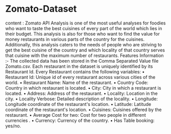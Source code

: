 # Zomato-Dataset
content : Zomato API Analysis is one of the most useful analyses for foodies who want to taste
the best cuisines of every part of the world which lies in their budget. This analysis is also for
those who want to find the value for money restaurants in various parts of the country for the
cuisines. Additionally, this analysis caters to the needs of people who are striving to get the best
cuisine of the country and which locality of that country serves that cuisine with the maximum
number of restaurants.
Features Information :-
The collected data has been stored in the Comma Separated Value file Zomato.csv. Each
restaurant in the dataset is uniquely identified by its Restaurant Id. Every Restaurant contains
the following variables:
• Restaurant Id: Unique id of every restaurant across various cities of the world.
• Restaurant Name: Name of the restaurant.
• Country Code: Country in which restaurant is located.
• City: City in which a restaurant is located.
• Address: Address of the restaurant.
• Locality: Location in the city.
• Locality Verbose: Detailed description of the locality.
• Longitude: Longitude coordinate of the restaurant's location.
• Latitude: Latitude coordinate of the restaurant's location.
• Cuisines: Cuisines offered by the restaurant.
• Average Cost for two: Cost for two people in different currencies .
• Currency: Currency of the country.
• Has Table booking: yes/no.




